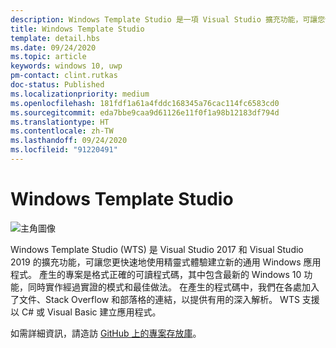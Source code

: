 ```yaml
---
description: Windows Template Studio 是一項 Visual Studio 擴充功能，可讓您快速建立 Windows 應用程式。
title: Windows Template Studio
template: detail.hbs
ms.date: 09/24/2020
ms.topic: article
keywords: windows 10, uwp
pm-contact: clint.rutkas
doc-status: Published
ms.localizationpriority: medium
ms.openlocfilehash: 181fdf1a61a4fddc168345a76cac114fc6583cd0
ms.sourcegitcommit: eda7bbe9caa9d61126e11f0f1a98b12183df794d
ms.translationtype: HT
ms.contentlocale: zh-TW
ms.lasthandoff: 09/24/2020
ms.locfileid: "91220491"
---
```

# <a name="windows-template-studio"></a>Windows Template Studio

![主角圖像](images/wts1.png)

Windows Template Studio (WTS) 是 Visual Studio 2017 和 Visual Studio 2019 的擴充功能，可讓您更快速地使用精靈式體驗建立新的通用 Windows 應用程式。 產生的專案是格式正確的可讀程式碼，其中包含最新的 Windows 10 功能，同時實作經過實證的模式和最佳做法。 在產生的程式碼中，我們在各處加入了文件、Stack Overflow 和部落格的連結，以提供有用的深入解析。 WTS 支援以 C# 或 Visual Basic 建立應用程式。

如需詳細資訊，請造訪 [GitHub 上的專案存放庫](https://github.com/microsoft/windowsTemplateStudio)。

